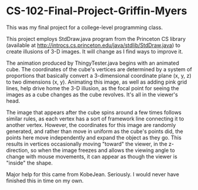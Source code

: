 # CS-102-Final-Project-Griffin-Myers

This was my final project for a college-level programming class.

This project employs StdDraw.java program from the Princeton CS library (available at http://introcs.cs.princeton.edu/java/stdlib/StdDraw.java) to create illusions of 3-D images. It will change as I find ways to improve it.

The animation produced by ThingyTester.java begins with an animated cube. The coordinates of the cube's vertices are determined by a system of proportions that basically convert a 3-dimensional coordinate plane (x, y, z) to two dimensions (x, y). Animating this image, as well as adding pink grid lines, help drive home the 3-D illusion, as the focal point for seeing the images as a cube changes as the cube revolves. It's all in the viewer's head.

The image that appears after the cube spins around a few times follows similar rules, as each vertex has a sort of framework line connecting it to another vertex. However, the coordinates for this image are randomly generated, and rather than move in uniform as the cube's points did, the points here move independently and expand the object as they go. This results in vertices occasionally moving "toward" the viewer, in the z-direction, so when the image freezes and allows the viewing angle to change with mouse movements, it can appear as though the viewer is "inside" the shape.

Major help for this came from KobeJean. Seriously. I would never have finished this in time on my own.
